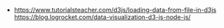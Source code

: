 - https://www.tutorialsteacher.com/d3js/loading-data-from-file-in-d3js
https://blog.logrocket.com/data-visualization-d3-js-node-js/
